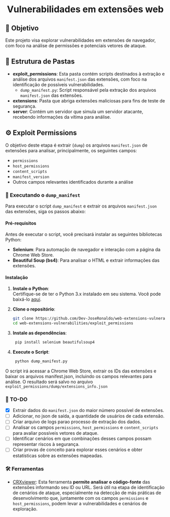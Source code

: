# <div align="center">Vulnerabilidades em extensões web</div>

## 🎯 Objetivo

Este projeto visa explorar vulnerabilidades em extensões de navegador, com foco na análise de permissões e potenciais vetores de ataque.

##  📁️ Estrutura de Pastas
* **exploit_permissions**: Esta pasta contém scripts destinados à extração e análise dos arquivos `manifest.json` das extensões, com foco na identificação de possíveis vulnerabilidades.
    * `dump_manifest.py`: Script responsável pela extração dos arquivos `manifest.json` das extensões.
* **extensions**: Pasta que abriga extensões maliciosas para fins de teste de segurança.
* **server**: Contém um servidor que simula um servidor atacante, recebendo informações da vítima para análise.


## ⚙️ Exploit Permissions
O objetivo deste etapa é extrair (`dump`) os arquivos `manifest.json` de extensões para analisar, principalmente, os seguintes campos:  

- `permissions`  
- `host_permissions`  
- `content_scripts`
- `manifest_version`
- Outros campos relevantes identificados durante a análise  

### 🚀 Executando o `dump_manifest`

Para executar o script `dump_manifest` e extrair os arquivos `manifest.json` das extensões, siga os passos abaixo:

#### Pré-requisitos

Antes de executar o script, você precisará instalar as seguintes bibliotecas Python:

- **Selenium**: Para automação de navegador e interação com a página da Chrome Web Store.
- **Beautiful Soup (bs4)**: Para analisar o HTML e extrair informações das extensões.

#### Instalação

1. **Instale o Python**:  
   Certifique-se de ter o Python 3.x instalado em seu sistema. Você pode baixá-lo [aqui](https://www.python.org/downloads/).

2. **Clone o repositório**:
   ```bash
   git clone https://github.com/Dev-JoseRonaldo/web-extensions-vulnerabilities.git
   cd web-extensions-vulnerabilities/exploit_permissions
   ```

3. **Instale as dependências**:  
   ```bash
    pip install selenium beautifulsoup4
   ```

3. **Execute o Script**:  
   ```bash
    python dump_manifest.py
   ```
O script irá acessar a Chrome Web Store, extrair os IDs das extensões e baixar os arquivos manifest.json, incluindo os campos relevantes para análise. O resultado será salvo no arquivo `exploit_permissions/dump/extensions_info.json`

### 📝 TO-DO
- [x] Extrair dados do `manifest.json` do maior número possível de extensões.
- [ ] Adicionar, no json de saída, a quantidade de usuários de cada extensão.
- [ ] Criar arquivo de logs parao processo de extração dos dados.
- [ ] Analisar os campos `permissions`, `host_permissions` e `content_scripts` para avaliar possíveis vetores de ataque. 
- [ ] Identificar cenários em que combinações desses campos possam representar riscos à segurança.
- [ ] Criar provas de conceito para explorar esses cenários e obter estatísticas sobre as extensões mapeadas.

### 🛠️ Ferramentas
- [CRXviewer](https://crxviewer.com/): Esta ferramenta **permite analisar o código-fonte** das extensões informando seu ID ou URL. Será útil na etapa de identificação de cenários de ataque, especialmente na detecção de más práticas de desenvolvimento que, juntamente com os campos `permissions` e `host_permissions`, podem levar a vulnerabilidades e cenários de exploração.  

